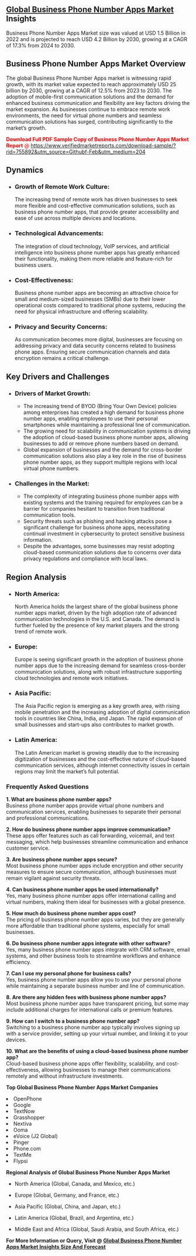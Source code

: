 <h2><a href="https://www.verifiedmarketreports.com/download-sample/?rid=755892&amp;utm_source=Githubf&amp;utm_medium=204" target="_blank">Global Business Phone Number Apps Market</a> Insights</h2><p>Business Phone Number Apps Market size was valued at USD 1.5 Billion in 2022 and is projected to reach USD 4.2 Billion by 2030, growing at a CAGR of 17.3% from 2024 to 2030.</p><p> <h2>Business Phone Number Apps Market Overview</h2> <p>The global Business Phone Number Apps market is witnessing rapid growth, with its market value expected to reach approximately USD 25 billion by 2030, growing at a CAGR of 12.5% from 2023 to 2030. The adoption of mobile-first communication solutions and the demand for enhanced business communication and flexibility are key factors driving the market expansion. As businesses continue to embrace remote work environments, the need for virtual phone numbers and seamless communication solutions has surged, contributing significantly to the market’s growth.</p> <p><p><span class=""><span style="color: #ff0000;"><strong>Download Full PDF Sample Copy of Business Phone Number Apps Market Report</strong> @ </span><a href="https://www.verifiedmarketreports.com/download-sample/?rid=755892&amp;utm_source=Githubf-Feb&amp;utm_medium=204" target="_blank">https://www.verifiedmarketreports.com/download-sample/?rid=755892&amp;utm_source=Githubf-Feb&amp;utm_medium=204</a></span></p></p> <h2>Dynamics</h2> <ul> <li><h3>Growth of Remote Work Culture:</h3> The increasing trend of remote work has driven businesses to seek more flexible and cost-effective communication solutions, such as business phone number apps, that provide greater accessibility and ease of use across multiple devices and locations.</li> <li><h3>Technological Advancements:</h3> The integration of cloud technology, VoIP services, and artificial intelligence into business phone number apps has greatly enhanced their functionality, making them more reliable and feature-rich for business users.</li> <li><h3>Cost-Effectiveness:</h3> Business phone number apps are becoming an attractive choice for small and medium-sized businesses (SMBs) due to their lower operational costs compared to traditional phone systems, reducing the need for physical infrastructure and offering scalability.</li> <li><h3>Privacy and Security Concerns:</h3> As communication becomes more digital, businesses are focusing on addressing privacy and data security concerns related to business phone apps. Ensuring secure communication channels and data encryption remains a critical challenge.</li> </ul> <h2>Key Drivers and Challenges</h2> <ul> <li><h3>Drivers of Market Growth:</h3> <ul> <li>The increasing trend of BYOD (Bring Your Own Device) policies among enterprises has created a high demand for business phone number apps, enabling employees to use their personal smartphones while maintaining a professional line of communication.</li> <li>The growing need for scalability in communication systems is driving the adoption of cloud-based business phone number apps, allowing businesses to add or remove phone numbers based on demand.</li> <li>Global expansion of businesses and the demand for cross-border communication solutions also play a key role in the rise of business phone number apps, as they support multiple regions with local virtual phone numbers.</li> </ul> </li> <li><h3>Challenges in the Market:</h3> <ul> <li>The complexity of integrating business phone number apps with existing systems and the training required for employees can be a barrier for companies hesitant to transition from traditional communication tools.</li> <li>Security threats such as phishing and hacking attacks pose a significant challenge for business phone apps, necessitating continual investment in cybersecurity to protect sensitive business information.</li> <li>Despite the advantages, some businesses may resist adopting cloud-based communication solutions due to concerns over data privacy regulations and compliance with local laws.</li> </ul> </li> </ul> <h2>Region Analysis</h2> <ul> <li><h3>North America:</h3> North America holds the largest share of the global business phone number apps market, driven by the high adoption rate of advanced communication technologies in the U.S. and Canada. The demand is further fueled by the presence of key market players and the strong trend of remote work.</li> <li><h3>Europe:</h3> Europe is seeing significant growth in the adoption of business phone number apps due to the increasing demand for seamless cross-border communication solutions, along with robust infrastructure supporting cloud technologies and remote work initiatives.</li> <li><h3>Asia Pacific:</h3> The Asia Pacific region is emerging as a key growth area, with rising mobile penetration and the increasing adoption of digital communication tools in countries like China, India, and Japan. The rapid expansion of small businesses and start-ups also contributes to market growth.</li> <li><h3>Latin America:</h3> The Latin American market is growing steadily due to the increasing digitization of businesses and the cost-effective nature of cloud-based communication services, although internet connectivity issues in certain regions may limit the market’s full potential.</li> </ul> <h3>Frequently Asked Questions</h3> <p><strong>1. What are business phone number apps?</strong><br>Business phone number apps provide virtual phone numbers and communication services, enabling businesses to separate their personal and professional communications.</p> <p><strong>2. How do business phone number apps improve communication?</strong><br>These apps offer features such as call forwarding, voicemail, and text messaging, which help businesses streamline communication and enhance customer service.</p> <p><strong>3. Are business phone number apps secure?</strong><br>Most business phone number apps include encryption and other security measures to ensure secure communication, although businesses must remain vigilant against security threats.</p> <p><strong>4. Can business phone number apps be used internationally?</strong><br>Yes, many business phone number apps offer international calling and virtual numbers, making them ideal for businesses with a global presence.</p> <p><strong>5. How much do business phone number apps cost?</strong><br>The pricing of business phone number apps varies, but they are generally more affordable than traditional phone systems, especially for small businesses.</p> <p><strong>6. Do business phone number apps integrate with other software?</strong><br>Yes, many business phone number apps integrate with CRM software, email systems, and other business tools to streamline workflows and enhance efficiency.</p> <p><strong>7. Can I use my personal phone for business calls?</strong><br>Yes, business phone number apps allow you to use your personal phone while maintaining a separate business number and line of communication.</p> <p><strong>8. Are there any hidden fees with business phone number apps?</strong><br>Most business phone number apps have transparent pricing, but some may include additional charges for international calls or premium features.</p> <p><strong>9. How can I switch to a business phone number app?</strong><br>Switching to a business phone number app typically involves signing up with a service provider, setting up your virtual number, and linking it to your devices.</p> <p><strong>10. What are the benefits of using a cloud-based business phone number app?</strong><br>Cloud-based business phone apps offer flexibility, scalability, and cost-effectiveness, allowing businesses to manage their communications remotely and without infrastructure investments.</p> </p><p><strong>Top Global Business Phone Number Apps Market Companies</strong></p><div data-test-id=""><p><li>OpenPhone</li><li> Google</li><li> TextNow</li><li> Grasshopper</li><li> Nextiva</li><li> Ooma</li><li> eVoice (J2 Global)</li><li> Pinger</li><li> Phone.com</li><li> TextMe</li><li> Flypsi</li></p><div><strong>Regional Analysis of&nbsp;Global Business Phone Number Apps Market</strong></div><ul><li dir="ltr"><p dir="ltr">North America&nbsp;(Global, Canada, and Mexico, etc.)</p></li><li dir="ltr"><p dir="ltr">Europe (Global, Germany, and France, etc.)</p></li><li dir="ltr"><p dir="ltr">Asia Pacific&nbsp;(Global, China, and Japan, etc.)</p></li><li dir="ltr"><p dir="ltr">Latin America&nbsp;(Global, Brazil, and Argentina, etc.)</p></li><li dir="ltr">Middle East and Africa&nbsp;(Global, Saudi Arabia, and South Africa, etc.)</li></ul><p><strong>For More Information or Query, Visit @&nbsp;</strong><strong><a href="https://www.verifiedmarketreports.com/product/business-phone-number-apps-market/?utm_source=Githubf&amp;utm_medium=204" target="_blank">Global Business Phone Number Apps Market Insights Size And Forecast</a></strong></p></div>
